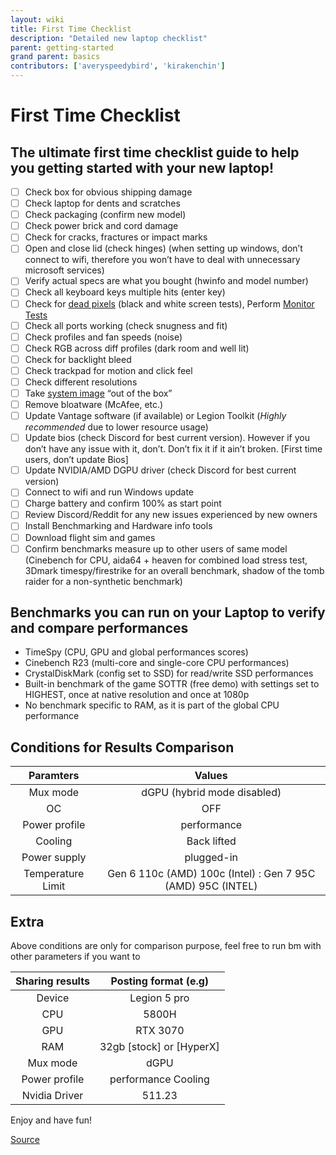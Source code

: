 ```yaml
---
layout: wiki
title: First Time Checklist
description: "Detailed new laptop checklist"
parent: getting-started
grand parent: basics
contributors: ['averyspeedybird', 'kirakenchin'] 
---
```


# First Time Checklist

## The ultimate first time checklist guide to help you getting started with your new laptop!
- [ ] Check box for obvious shipping damage
- [ ] Check laptop for dents and scratches
- [ ] Check packaging (confirm new model)
- [ ] Check power brick and cord damage
- [ ] Check for cracks, fractures or impact marks
- [ ] Open and close lid (check hinges) (when setting up windows, don’t connect to wifi, therefore you won’t have to deal with unnecessary microsoft services)
- [ ] Verify actual specs are what you bought (hwinfo and model number)
- [ ] Check all keyboard keys multiple hits (enter key)
- [ ] Check for [dead pixels](https://lcdtech.info/en/tests/dead.pixel.htm) (black and white screen tests), Perform [Monitor Tests](https://arnowelzel.de/en/tools/monitor-test)
- [ ] Check all ports working (check snugness and fit)
- [ ] Check profiles and fan speeds (noise)
- [ ] Check RGB across diff profiles (dark room and well lit)
- [ ] Check for backlight bleed
- [ ] Check trackpad for motion and click feel
- [ ] Check different resolutions
- [ ] Take [system image](https://www.youtube.com/watch?v=x9BGn4MivJw) “out of the box”
- [ ] Remove bloatware (McAfee, etc.)
- [ ] Update Vantage software (if available) or Legion Toolkit (*Highly recommended* due to lower resource usage)
- [ ] Update bios (check Discord for best current version). However if you don’t have any issue with it, don’t. Don’t fix it if it ain’t broken. [First time users, don’t update Bios]
- [ ] Update NVIDIA/AMD DGPU driver (check Discord for best current version)
- [ ] Connect to wifi and run Windows update
- [ ] Charge battery and confirm 100% as start point
- [ ] Review Discord/Reddit for any new issues experienced by new owners
- [ ] Install Benchmarking and Hardware info tools
- [ ] Download flight sim and games
- [ ] Confirm benchmarks measure up to other users of same model (Cinebench for CPU, aida64 + heaven for combined load stress test, 3Dmark timespy/firestrike for an overall benchmark, shadow of the tomb raider for a non-synthetic benchmark)

## Benchmarks you can run on your Laptop to verify and compare performances

- TimeSpy (CPU, GPU and global performances scores)
- Cinebench R23 (multi-core and single-core CPU performances)
- CrystalDiskMark (config set to SSD) for read/write SSD performances
- Built-in benchmark of the game SOTTR (free demo) with settings set to HIGHEST, once at native resolution and once at 1080p
- No benchmark specific to RAM, as it is part of the global CPU performance

## Conditions for Results Comparison  

|  Paramters | Values |
| :-------------: |:-------------:|
| Mux mode | dGPU (hybrid mode disabled) |
| OC | OFF |
| Power profile | performance | 
| Cooling | Back lifted | 
| Power supply | plugged-in |
| Temperature Limit | Gen 6 110c (AMD) 100c (Intel) : Gen 7 95C (AMD) 95C (INTEL) |

## Extra
Above conditions are only for comparison purpose, feel free to run bm with other parameters if you want to


|  Sharing results | Posting format (e.g) |
| :-------------: |:-------------:|
| Device | Legion 5 pro |
| CPU | 5800H |
| GPU | RTX 3070|
| RAM | 32gb [stock] or [HyperX] |
| Mux mode | dGPU | OC OFF or ON + applied parameters |
| Power profile | performance Cooling | Back lifted |
| Nvidia Driver | 511.23 |


Enjoy and have fun!

[Source](https://rentry.org/laptopsetupguide)

<script type="text/javascript">
  $(document).ready(function(){
   $('.task-list-item-checkbox').prop("disabled", false); 
}); 
</script>

